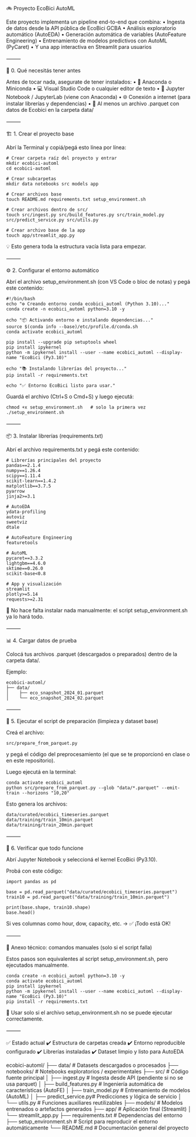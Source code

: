 🚲 Proyecto EcoBici AutoML

Este proyecto implementa un pipeline end-to-end que combina:
	•	Ingesta de datos desde la API pública de EcoBici GCBA
	•	Análisis exploratorio automático (AutoEDA)
	•	Generación automática de variables (AutoFeature Engineering)
	•	Entrenamiento de modelos predictivos con AutoML (PyCaret)
	•	Y una app interactiva en Streamlit para usuarios
	
⸻	
	
🧩 0. Qué necesitás tener antes

Antes de tocar nada, asegurate de tener instalados:
	•	🐍 Anaconda o Miniconda
	•	💻 Visual Studio Code o cualquier editor de texto
	•	📘 Jupyter Notebook / JupyterLab (viene con Anaconda)
	•	🌐 Conexión a internet (para instalar librerías y dependencias)
	•	📁 Al menos un archivo .parquet con datos de Ecobici en la carpeta data/

⸻	
	
🏗️ 1. Crear el proyecto base

Abrí la Terminal y copiá/pegá esto línea por línea:

	# Crear carpeta raíz del proyecto y entrar	
	mkdir ecobici-automl
	cd ecobici-automl

	# Crear subcarpetas
	mkdir data notebooks src models app

	# Crear archivos base
	touch README.md requirements.txt setup_environment.sh

	# Crear archivos dentro de src/
	touch src/ingest.py src/build_features.py src/train_model.py src/predict_service.py src/utils.py

	# Crear archivo base de la app
	touch app/streamlit_app.py		

💡 Esto genera toda la estructura vacía lista para empezar.

⸻

⚙️ 2. Configurar el entorno automático

Abrí el archivo setup_environment.sh (con VS Code o bloc de notas) y pegá este contenido:

	#!/bin/bash
	echo "⚙️ Creando entorno conda ecobici_automl (Python 3.10)..."
	conda create -n ecobici_automl python=3.10 -y

	echo "📦 Activando entorno e instalando dependencias..."
	source $(conda info --base)/etc/profile.d/conda.sh
	conda activate ecobici_automl

	pip install --upgrade pip setuptools wheel
	pip install ipykernel
	python -m ipykernel install --user --name ecobici_automl --display-name "EcoBici (Py3.10)"

	echo "📚 Instalando librerías del proyecto..."
	pip install -r requirements.txt

	echo "✅ Entorno EcoBici listo para usar."

Guardá el archivo (Ctrl+S o Cmd+S) y luego ejecutá:

	chmod +x setup_environment.sh   # solo la primera vez
	./setup_environment.sh

⸻

📦 3. Instalar librerías (requirements.txt)

Abrí el archivo requirements.txt y pegá este contenido:

	# Librerías principales del proyecto
	pandas==2.1.4
	numpy==1.26.4
	scipy==1.11.4
	scikit-learn==1.4.2
	matplotlib==3.7.5
	pyarrow
	jinja2>=3.1

	# AutoEDA
	ydata-profiling
	autoviz
	sweetviz
	dtale

	# AutoFeature Engineering
	featuretools

	# AutoML
	pycaret==3.3.2
	lightgbm==4.6.0
	sktime==0.26.0
	scikit-base<0.8

	# App y visualización
	streamlit
	plotly>=5.14
	requests>=2.31

💬 No hace falta instalar nada manualmente: el script setup_environment.sh ya lo hará todo.

⸻

📊 4. Cargar datos de prueba

Colocá tus archivos .parquet (descargados o preparados) dentro de la carpeta data/.

Ejemplo:

	ecobici-automl/
 	├── data/
 	│    ├── eco_snapshot_2024_01.parquet
 	│    └── eco_snapshot_2024_02.parquet

⸻

🧮 5. Ejecutar el script de preparación (limpieza y dataset base)

Creá el archivo:

	src/prepare_from_parquet.py
	
y pegá el código del preprocesamiento (el que se te proporcionó en clase o en este repositorio).

Luego ejecutá en la terminal:

	conda activate ecobici_automl
	python src/prepare_from_parquet.py --glob "data/*.parquet" --emit-train --horizons "10,20"	
	
Esto genera los archivos:

	data/curated/ecobici_timeseries.parquet
	data/training/train_10min.parquet
	data/training/train_20min.parquet	
	

⸻

🧠 6. Verificar que todo funcione

Abrí Jupyter Notebook y seleccioná el kernel EcoBici (Py3.10).

Probá con este código:

	import pandas as pd

	base = pd.read_parquet("data/curated/ecobici_timeseries.parquet")
	train10 = pd.read_parquet("data/training/train_10min.parquet")

	print(base.shape, train10.shape)
	base.head()	
	
Si ves columnas como hour, dow, capacity, etc. → ✅ ¡Todo está OK!

⸻

🔧 Anexo técnico: comandos manuales (solo si el script falla)

Estos pasos son equivalentes al script setup_environment.sh, pero ejecutados manualmente.

	conda create -n ecobici_automl python=3.10 -y
	conda activate ecobici_automl
	pip install ipykernel
	python -m ipykernel install --user --name ecobici_automl --display-name "EcoBici (Py3.10)"
	pip install -r requirements.txt	
	
📍 Usar solo si el archivo setup_environment.sh no se puede ejecutar correctamente.


⸻

✅ Estado actual
✔️ Estructura de carpetas creada
✔️ Entorno reproducible configurado
✔️ Librerías instaladas
✔️ Dataset limpio y listo para AutoEDA	

ecobici-automl/
├── data/                 # Datasets descargados o procesados
├── notebooks/            # Notebooks exploratorios / experimentales
├── src/                  # Código fuente principal
│   ├── ingest.py         # Ingesta desde API (pendiente si no se usa parquet)
│   ├── build_features.py # Ingeniería automática de características (AutoFE)
│   ├── train_model.py    # Entrenamiento de modelos (AutoML)
│   ├── predict_service.py# Predicciones y lógica de servicio
│   └── utils.py          # Funciones auxiliares reutilizables
├── models/               # Modelos entrenados o artefactos generados
├── app/                  # Aplicación final (Streamlit)
│   └── streamlit_app.py
├── requirements.txt      # Dependencias del entorno
├── setup_environment.sh  # Script para reproducir el entorno automáticamente
└── README.md             # Documentación general del proyecto
